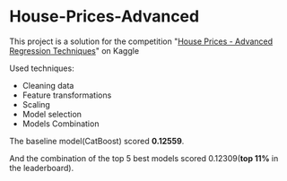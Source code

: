 # House-Prices-Advanced

This project is a solution for the competition "[House Prices - Advanced Regression Techniques](https://www.kaggle.com/competitions/house-prices-advanced-regression-techniques/overview)" on Kaggle

Used techniques:
- Cleaning data
- Feature transformations
- Scaling
- Model selection
- Models Combination

The baseline model(CatBoost) scored **0.12559**.

And the combination of the top 5 best models scored 0.12309(**top 11%** in the leaderboard).

